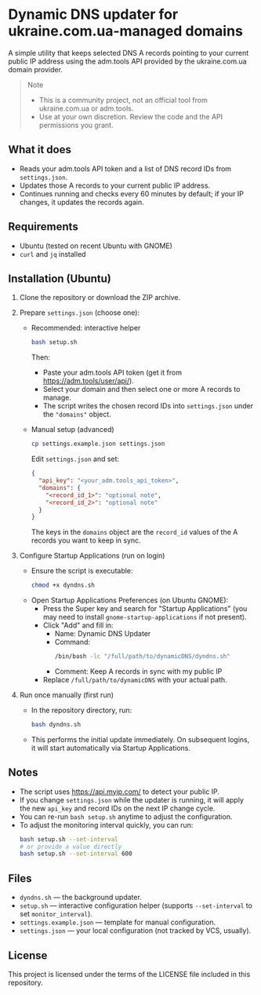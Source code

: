 # Dynamic DNS updater for ukraine.com.ua-managed domains

A simple utility that keeps selected DNS A records pointing to your current public IP address using the adm.tools API provided by the ukraine.com.ua domain provider.

> Note
> - This is a community project, not an official tool from ukraine.com.ua or adm.tools.
> - Use at your own discretion. Review the code and the API permissions you grant.

## What it does
- Reads your adm.tools API token and a list of DNS record IDs from `settings.json`.
- Updates those A records to your current public IP address.
- Continues running and checks every 60 minutes by default; if your IP changes, it updates the records again.

## Requirements
- Ubuntu (tested on recent Ubuntu with GNOME)
- `curl` and `jq` installed

## Installation (Ubuntu)
1. Clone the repository or download the ZIP archive.
2. Prepare `settings.json` (choose one):
   - Recommended: interactive helper
     ```bash
     bash setup.sh
     ```
     Then:
     - Paste your adm.tools API token (get it from https://adm.tools/user/api/).
     - Select your domain and then select one or more A records to manage.
     - The script writes the chosen record IDs into `settings.json` under the `"domains"` object.

   - Manual setup (advanced)
     ```bash
     cp settings.example.json settings.json
     ```
     Edit `settings.json` and set:
     ```json
     {
       "api_key": "<your_adm.tools_api_token>",
       "domains": {
         "<record_id_1>": "optional note",
         "<record_id_2>": "optional note"
       }
     }
     ```
     The keys in the `domains` object are the `record_id` values of the A records you want to keep in sync.

3. Configure Startup Applications (run on login)
   - Ensure the script is executable:
     ```bash
     chmod +x dyndns.sh
     ```
   - Open Startup Applications Preferences (on Ubuntu GNOME):
     - Press the Super key and search for "Startup Applications" (you may need to install `gnome-startup-applications` if not present).
     - Click "Add" and fill in:
       - Name: Dynamic DNS Updater
       - Command:
         ```bash
         /bin/bash -lc "/full/path/to/dynamicDNS/dyndns.sh"
         ```
       - Comment: Keep A records in sync with my public IP
     - Replace `/full/path/to/dynamicDNS` with your actual path.

4. Run once manually (first run)
   - In the repository directory, run:
     ```bash
     bash dyndns.sh
     ```
   - This performs the initial update immediately. On subsequent logins, it will start automatically via Startup Applications.

## Notes
- The script uses https://api.myip.com/ to detect your public IP.
- If you change `settings.json` while the updater is running, it will apply the new `api_key` and record IDs on the next IP change cycle.
- You can re-run `bash setup.sh` anytime to adjust the configuration.
- To adjust the monitoring interval quickly, you can run:
  ```bash
  bash setup.sh --set-interval
  # or provide a value directly
  bash setup.sh --set-interval 600
  ```

## Files
- `dyndns.sh` — the background updater.
- `setup.sh` — interactive configuration helper (supports `--set-interval` to set `monitor_interval`).
- `settings.example.json` — template for manual configuration.
- `settings.json` — your local configuration (not tracked by VCS, usually).

## License
This project is licensed under the terms of the LICENSE file included in this repository.
